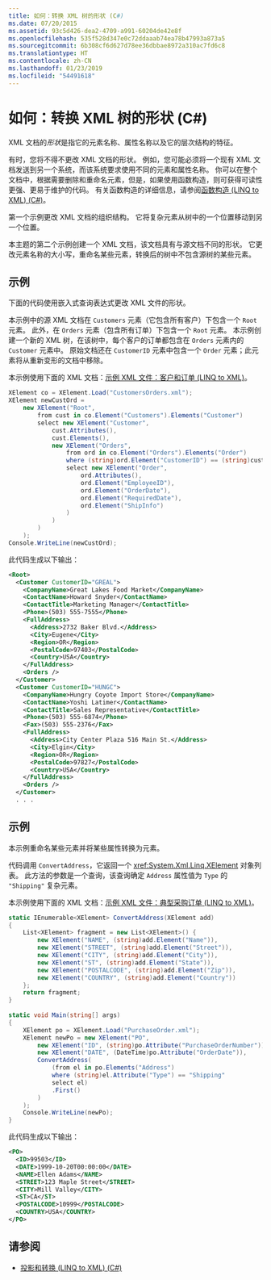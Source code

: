 ```yaml
---
title: 如何：转换 XML 树的形状 (C#)
ms.date: 07/20/2015
ms.assetid: 93c5d426-dea2-4709-a991-60204de42e8f
ms.openlocfilehash: 535f528d347e0c72ddaaab74ea78b47993a873a5
ms.sourcegitcommit: 6b308cf6d627d78ee36dbbae8972a310ac7fd6c8
ms.translationtype: HT
ms.contentlocale: zh-CN
ms.lasthandoff: 01/23/2019
ms.locfileid: "54491618"
---
```

# <a name="how-to-transform-the-shape-of-an-xml-tree-c"></a>如何：转换 XML 树的形状 (C#)
XML 文档的*形状*是指它的元素名称、属性名称以及它的层次结构的特征。  
  
 有时，您将不得不更改 XML 文档的形状。 例如，您可能必须将一个现有 XML 文档发送到另一个系统，而该系统要求使用不同的元素和属性名称。 你可以在整个文档中，根据需要删除和重命名元素，但是，如果使用函数构造，则可获得可读性更强、更易于维护的代码。 有关函数构造的详细信息，请参阅[函数构造 (LINQ to XML) (C#)](../../../../csharp/programming-guide/concepts/linq/functional-construction-linq-to-xml.md)。  
  
 第一个示例更改 XML 文档的组织结构。 它将复杂元素从树中的一个位置移动到另一个位置。  
  
 本主题的第二个示例创建一个 XML 文档，该文档具有与源文档不同的形状。 它更改元素名称的大小写，重命名某些元素，转换后的树中不包含源树的某些元素。  
  
## <a name="example"></a>示例  
 下面的代码使用嵌入式查询表达式更改 XML 文件的形状。  
  
 本示例中的源 XML 文档在 `Customers` 元素（它包含所有客户）下包含一个 `Root` 元素。 此外，在 `Orders` 元素（包含所有订单）下包含一个 `Root` 元素。 本示例创建一个新的 XML 树，在该树中，每个客户的订单都包含在 `Orders` 元素内的 `Customer` 元素中。 原始文档还在 `CustomerID` 元素中包含一个 `Order` 元素；此元素将从重新变形的文档中移除。  
  
 本示例使用下面的 XML 文档：[示例 XML 文件：客户和订单 (LINQ to XML)](../../../../csharp/programming-guide/concepts/linq/sample-xml-file-customers-and-orders-linq-to-xml-2.md)。  
  
```csharp  
XElement co = XElement.Load("CustomersOrders.xml");  
XElement newCustOrd =  
    new XElement("Root",  
        from cust in co.Element("Customers").Elements("Customer")  
        select new XElement("Customer",  
            cust.Attributes(),  
            cust.Elements(),  
            new XElement("Orders",  
                from ord in co.Element("Orders").Elements("Order")  
                where (string)ord.Element("CustomerID") == (string)cust.Attribute("CustomerID")  
                select new XElement("Order",  
                    ord.Attributes(),  
                    ord.Element("EmployeeID"),  
                    ord.Element("OrderDate"),  
                    ord.Element("RequiredDate"),  
                    ord.Element("ShipInfo")  
                )  
            )  
        )  
    );  
Console.WriteLine(newCustOrd);  
```  
  
 此代码生成以下输出：  
  
```xml  
<Root>  
  <Customer CustomerID="GREAL">  
    <CompanyName>Great Lakes Food Market</CompanyName>  
    <ContactName>Howard Snyder</ContactName>  
    <ContactTitle>Marketing Manager</ContactTitle>  
    <Phone>(503) 555-7555</Phone>  
    <FullAddress>  
      <Address>2732 Baker Blvd.</Address>  
      <City>Eugene</City>  
      <Region>OR</Region>  
      <PostalCode>97403</PostalCode>  
      <Country>USA</Country>  
    </FullAddress>  
    <Orders />  
  </Customer>  
  <Customer CustomerID="HUNGC">  
    <CompanyName>Hungry Coyote Import Store</CompanyName>  
    <ContactName>Yoshi Latimer</ContactName>  
    <ContactTitle>Sales Representative</ContactTitle>  
    <Phone>(503) 555-6874</Phone>  
    <Fax>(503) 555-2376</Fax>  
    <FullAddress>  
      <Address>City Center Plaza 516 Main St.</Address>  
      <City>Elgin</City>  
      <Region>OR</Region>  
      <PostalCode>97827</PostalCode>  
      <Country>USA</Country>  
    </FullAddress>  
    <Orders />  
  </Customer>  
  . . .  
```  
  
## <a name="example"></a>示例  
 本示例重命名某些元素并将某些属性转换为元素。  
  
 代码调用 `ConvertAddress`，它返回一个 <xref:System.Xml.Linq.XElement> 对象列表。 此方法的参数是一个查询，该查询确定 `Address` 属性值为 `Type` 的 `"Shipping"` 复杂元素。  
  
 本示例使用下面的 XML 文档：[示例 XML 文件：典型采购订单 (LINQ to XML)](../../../../csharp/programming-guide/concepts/linq/sample-xml-file-typical-purchase-order-linq-to-xml-1.md)。  
  
```csharp  
static IEnumerable<XElement> ConvertAddress(XElement add)  
{  
    List<XElement> fragment = new List<XElement>() {  
        new XElement("NAME", (string)add.Element("Name")),  
        new XElement("STREET", (string)add.Element("Street")),  
        new XElement("CITY", (string)add.Element("City")),  
        new XElement("ST", (string)add.Element("State")),  
        new XElement("POSTALCODE", (string)add.Element("Zip")),  
        new XElement("COUNTRY", (string)add.Element("Country"))  
    };  
    return fragment;  
}  
  
static void Main(string[] args)  
{  
    XElement po = XElement.Load("PurchaseOrder.xml");  
    XElement newPo = new XElement("PO",  
        new XElement("ID", (string)po.Attribute("PurchaseOrderNumber")),  
        new XElement("DATE", (DateTime)po.Attribute("OrderDate")),  
        ConvertAddress(  
            (from el in po.Elements("Address")  
            where (string)el.Attribute("Type") == "Shipping"  
            select el)  
            .First()  
        )  
    );  
    Console.WriteLine(newPo);  
}  
```  
  
 此代码生成以下输出：  
  
```xml  
<PO>  
  <ID>99503</ID>  
  <DATE>1999-10-20T00:00:00</DATE>  
  <NAME>Ellen Adams</NAME>  
  <STREET>123 Maple Street</STREET>  
  <CITY>Mill Valley</CITY>  
  <ST>CA</ST>  
  <POSTALCODE>10999</POSTALCODE>  
  <COUNTRY>USA</COUNTRY>  
</PO>  
```  
  
## <a name="see-also"></a>请参阅

- [投影和转换 (LINQ to XML) (C#)](../../../../csharp/programming-guide/concepts/linq/projections-and-transformations-linq-to-xml.md)
